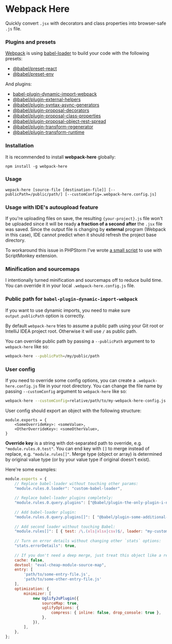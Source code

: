 # Webpack Here
Quickly convert `.jsx` with decorators and class properties into browser-safe `.js` file.

### Plugins and presets
[Webpack](https://npmjs.com/package/webpack) is using [babel-loader](https://npmjs.com/package/babel-loader) to 
build your code with the following presets:
* [@babel/preset-react](https://npmjs.com/package/@babel/preset-react)
* [@babel/preset-env](https://npmjs.com/package/@babel/preset-env)

And plugins:
* [babel-plugin-dynamic-import-webpack](https://npmjs.com/package/babel-plugin-dynamic-import-webpack)
* [@babel/plugin-external-helpers](https://npmjs.com/package/@babel/plugin-external-helpers)
* [@babel/plugin-syntax-async-generators](https://npmjs.com/package/@babel/plugin-syntax-async-generators)
* [@babel/plugin-proposal-decorators](https://npmjs.com/package/@babel/plugin-proposal-decorators)
* [@babel/plugin-proposal-class-properties](https://npmjs.com/package/@babel/plugin-proposal-class-properties)
* [@babel/plugin-proposal-object-rest-spread](https://npmjs.com/package/@babel/plugin-proposal-object-rest-spread)
* [@babel/plugin-transform-regenerator](https://npmjs.com/package/@babel/plugin-transform-regenerator)
* [@babel/plugin-transform-runtime](https://npmjs.com/package/@babel/plugin-transform-runtime)

### Installation
It is recommended to install **webpack-here** globally:

```npm install -g webpack-here```

### Usage
```wepack-here [source-file [destination-file]] [--publicPath=/public/path/] [--customConfig=.webpack-here.config.js]```

### Usage with IDE's autoupload feature
If you're uploading files on save, the resulting `{your-project}.js` file won't 
be uploaded since it will be ready **a fraction of a second after** the `.jsx` 
file was saved. Since the output file is changing by **external** program (Webpack in this case),
IDE cannot predict when it should refresh the project base directory.

To workaround this issue in PHPStorm I've wrote
[a small script](https://github.com/JackDTaylor/phpstorm-resfresh-project-basedir)
to use with ScriptMonkey extension.

### Minification and sourcemaps
I intentionally turned minification and sourcemaps off to reduce build time. 
You can override it in your local `.webpack-here.config.js` file.

### Public path for `babel-plugin-dynamic-import-webpack`
If you want to use dynamic imports, you need to make sure `output.publicPath` option is correctly.

By default `webpack-here` tries to assume a public path using your Git root or IntelliJ IDEA project root.
Otherwise it will use `/` as public path.

You can override public path by passing a `--publicPath` argument to to `webpack-here` like so:
```bash
webpack-here --publicPath=/my/public/path
```

### User config
If you need to override some config options, you can create a `.webpack-here.config.js`
file in your root directory. You can change the file name by passing `--customConfig` argument to `webpack-here` like so:
```bash
webpack-here --customConfig=relative/path/to/my-webpack-here-config.js
```

User config should export an object with the following structure:
```
module.exports = {
	<SomeOverrideKey>: <someValue>,
	<OtherOverrideKey>: <someOtherValue>,
}
```
**Override key** is a string with dot-separated path to override, e.g. `"module.rules.0.test"`.
You can end key with `[]` to merge instead of replace, e.g. `"module.rules[]"`. Merge type (object 
or array) is determined by original value type (or by your value type if original doesn't exist).

Here're some examples:
```javascript
module.exports = {
	// Replace babel-loader without touching other params:
	"module.rules.0.loader": "custom-babel-loader",
	
	// Replace babel-loader plugins completely:
	"module.rules.0.query.plugins": ["@babel/plugin-the-only-plugin-i-need"],
	
	// Add babel-loader plugin:
	"module.rules.0.query.plugins[]": [ "@babel/plugin-some-additional-plugin" ],
	
	// Add second loader without touching Babel:
	"module.rules[]": [ { test: /\.(xls|xlsx|csv)$/, loader: "my-custom-spreadsheet-loader" } ],
	
	// Turn on error details without changing other `stats` options:
	"stats.errorDetails": true,
	
	// If you don't need a deep merge, just treat this object like a regular webpack config:
	cache: false,
	devtool: "eval-cheap-module-source-map",
	entry: [
		'path/to/some-entry-file.js',
		'path/to/some-other-entry-file.js'
	],
	optimization: {
		minimizer: [
			new UglifyJsPlugin({
				sourceMap: true,
				uglifyOptions: {
					compress: { inline: false, drop_console: true },
				},
			}),
		],
	},
};
